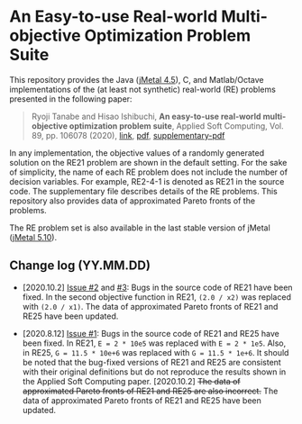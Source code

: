 #  An Easy-to-use Real-world Multi-objective Optimization Problem Suite

This repository provides the Java ([jMetal 4.5](http://jmetal.sourceforge.net/)), C, and Matlab/Octave implementations of the (at least not synthetic) real-world (RE) problems presented in the following paper:

> Ryoji Tanabe and Hisao Ishibuchi, **An easy-to-use real-world multi-objective optimization problem suite**, Applied Soft Computing, Vol. 89, pp. 106078 (2020), [link](https://www.sciencedirect.com/science/article/pii/S1568494620300181), [pdf](https://arxiv.org/abs/2009.12867), [supplementary-pdf](https://github.com/ryojitanabe/reproblems/blob/master/doc/re-supplementary_file.pdf)

In any implementation, the objective values of a randomly generated solution on the RE21 problem are shown in the default setting. For the sake of simplicity, the name of each RE problem does not include the number of decision variables. For example, RE2-4-1 is denoted as RE21 in the source code. The supplementary file describes details of the RE problems. This repository also provides data of approximated Pareto fronts of the problems.

The RE problem set is also available in the last stable version of jMetal ([jMetal 5.10](https://github.com/jMetal/jMetal)).

## Change log (YY.MM.DD)

* [2020.10.2] [Issue \#2](https://github.com/ryojitanabe/reproblems/issues/2) and [\#3](https://github.com/ryojitanabe/reproblems/pull/3): Bugs in the source code of RE21 have been fixed. In the second objective function in RE21, ``(2.0 / x2)`` was replaced with ``(2.0 / x1)``. The data of approximated Pareto fronts of RE21 and RE25 have been updated.

* [2020.8.12] [Issue \#1](https://github.com/ryojitanabe/reproblems/issues/1): Bugs in the source code of RE21 and RE25 have been fixed. In RE21, ``E = 2 * 10e5`` was replaced with ``E = 2 * 1e5``. Also, in RE25, ``G = 11.5 * 10e+6`` was replaced with ``G = 11.5 * 1e+6``. It should be noted that the bug-fixed versions of RE21 and RE25 are consistent with their original definitions but do not reproduce the results shown in the Applied Soft Computing paper. [2020.10.2] ~~The data of approximated Pareto fronts of RE21 and RE25 are also incorrect.~~ The data of approximated Pareto fronts of RE21 and RE25 have been updated.
